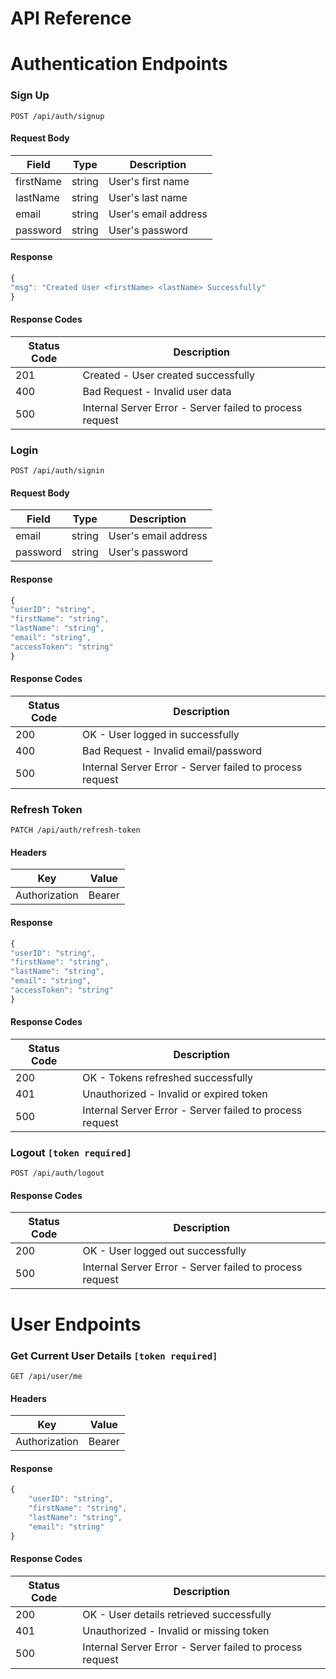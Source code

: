 # API Reference

# Authentication Endpoints

### Sign Up

```http
POST /api/auth/signup
```

#### Request Body

| Field     | Type   | Description          |
| --------- | ------ | -------------------- |
| firstName | string | User's first name    |
| lastName  | string | User's last name     |
| email     | string | User's email address |
| password  | string | User's password      |

#### Response

```javascript
{
"msg": "Created User <firstName> <lastName> Successfully"
}
```

#### Response Codes

| Status Code | Description                                              |
| ----------- | -------------------------------------------------------- |
| 201         | Created - User created successfully                      |
| 400         | Bad Request - Invalid user data                          |
| 500         | Internal Server Error - Server failed to process request |

### Login

```http
POST /api/auth/signin
```

#### Request Body

| Field    | Type   | Description          |
| -------- | ------ | -------------------- |
| email    | string | User's email address |
| password | string | User's password      |

#### Response

```javascript
{
"userID": "string",
"firstName": "string",
"lastName": "string",
"email": "string",
"accessToken": "string"
}
```

#### Response Codes

| Status Code | Description                                              |
| ----------- | -------------------------------------------------------- |
| 200         | OK - User logged in successfully                         |
| 400         | Bad Request - Invalid email/password                     |
| 500         | Internal Server Error - Server failed to process request |

### Refresh Token

```http
PATCH /api/auth/refresh-token
```

#### Headers

| Key           | Value          |
| ------------- | -------------- |
| Authorization | Bearer <token> |

#### Response

```javascript
{
"userID": "string",
"firstName": "string",
"lastName": "string",
"email": "string",
"accessToken": "string"
}
```

#### Response Codes

| Status Code | Description                                              |
| ----------- | -------------------------------------------------------- |
| 200         | OK - Tokens refreshed successfully                       |
| 401         | Unauthorized - Invalid or expired token                  |
| 500         | Internal Server Error - Server failed to process request |

### Logout **`[token required]`**

```http
POST /api/auth/logout
```

#### Response Codes

| Status Code | Description                                              |
| ----------- | -------------------------------------------------------- |
| 200         | OK - User logged out successfully                        |
| 500         | Internal Server Error - Server failed to process request |

# User Endpoints

### Get Current User Details **`[token required]`**

```http
GET /api/user/me
```

#### Headers

| Key           | Value          |
| ------------- | -------------- |
| Authorization | Bearer <token> |

#### Response

```javascript
{
    "userID": "string",
    "firstName": "string",
    "lastName": "string",
    "email": "string"
}
```

#### Response Codes

| Status Code | Description                                              |
| ----------- | -------------------------------------------------------- |
| 200         | OK - User details retrieved successfully                 |
| 401         | Unauthorized - Invalid or missing token                  |
| 500         | Internal Server Error - Server failed to process request |
